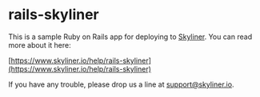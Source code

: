 # rails-skyliner

This is a sample Ruby on Rails app for deploying to [Skyliner](https://www.skyliner.io). You can read more about it here:

[https://www.skyliner.io/help/rails-skyliner](https://www.skyliner.io/help/rails-skyliner)

If you have any trouble, please drop us a line at [support@skyliner.io](mailto:support@skyliner.io?Subject=Help%20with%20rails-skyliner).
